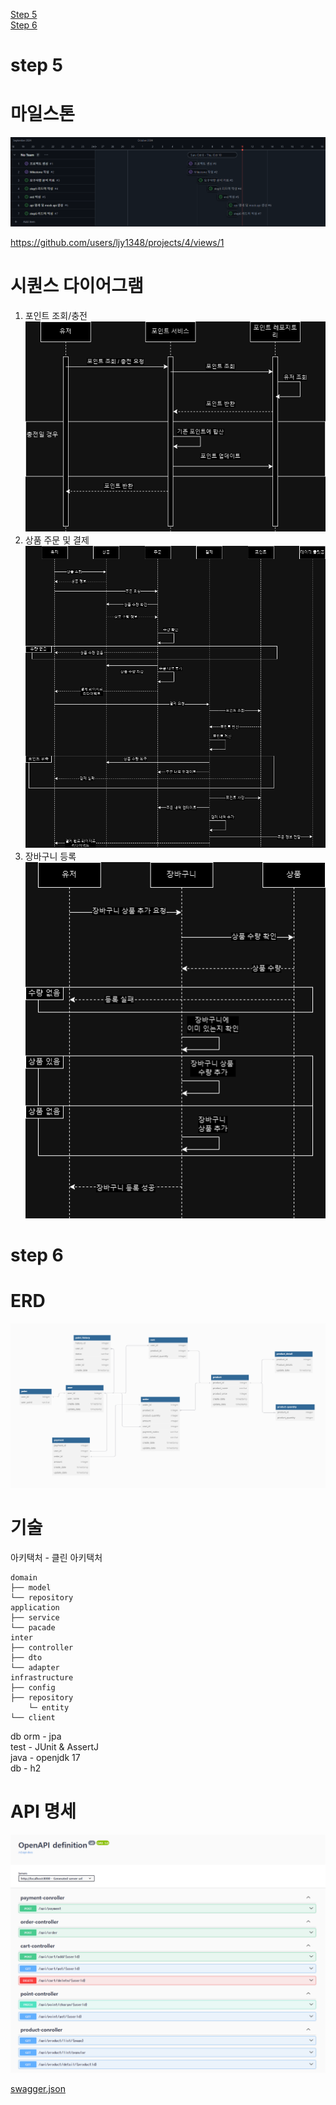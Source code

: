 [Step 5](#step-5)  
[Step 6](#step-6)

# step 5
# 마일스톤

![img.png](img.png)

https://github.com/users/ljy1348/projects/4/views/1

# 시퀀스 다이어그램
1. 포인트 조회/충전  
![point.png](point.png)
2. 상품 주문 및 결제  
![order.png](order.png)
3. 장바구니 등록  
![cart.png](cart.png)

# step 6
# ERD
![erd.png](erd.png)

# 기술
아키택처 - 클린 아키택처  
```
domain
├── model
└── repository
application
├── service
└── pacade
inter
├── controller
├── dto
└── adapter
infrastructure
├── config
├── repository
    └─ entity
└── client
```
db orm - jpa  
test - JUnit & AssertJ  
java - openjdk 17  
db - h2  

# API 명세

![img_1.png](img_1.png)


[swagger.json](swagger.json)

